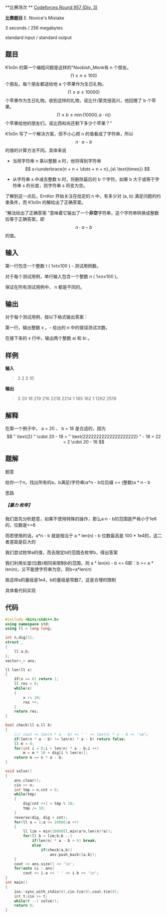 **比赛场次 ** [Codeforces Round 957 (Div. 3)](https://codeforces.com/contest/1992)

**比赛题目** E. Novice's Mistake

<!--more-->

3 seconds / 256 megabytes

standard input / standard output

## 题目

K1o0n 的第一个编程问题是这样的"Noobish_Monk有 n 个朋友。
$$
(1 \le n \le 100)
$$
 个朋友。每个朋友都送给他 a 个苹果作为生日礼物。 
$$
(1 \le a \le 10000)
$$
 个苹果作为生日礼物。收到这样的礼物，诺比什/蒙克很高兴，他回赠了 b 个苹果。 
$$
(1 \le b \le \min(10000, a \cdot n))
$$
 个苹果给他的朋友们。诺比西和尚还剩下多少个苹果？"

K1o0n 写了一个解决方案，但不小心把 n 的值看成了字符串，所以 
$$
n \cdot a - b
$$
 的值的计算方法不同。具体来说

- 当用字符串 n 乘以整数 a 时，他将得到字符串 
  $$
  s=\underbrace{n + n + \dots + n + n}_{a\ \text{times}}
  $$
  
- 从字符串 s 中减去整数 b 时，将删除最后的 b 个字符。如果 b 大于或等于字符串 s 的长度，则字符串 s 将变为空。

了解到这一点后，ErnKor 开始关注在给定的 n 中，有多少对 (a, b) 满足问题的约束条件，而 K1o0n 的解给出了正确答案。

"解法给出了正确答案 "意味着它输出了一个**非空**字符串，这个字符串转换成整数后等于正确答案，即 
$$
n \cdot a - b
$$
 的值。

## 输入

第一行包含一个整数 t ( 1≤t≤100 ) - 测试用例数。

对于每个测试用例，单行输入包含一个整数 n ( 1≤n≤100 )。

保证在所有测试用例中， n 都是不同的。

## 输出

对于每个测试用例，按以下格式输出答案：

第一行，输出整数 x 。- 给出的 n 中的错误测试次数。

在接下来的 x 行中，输出两个整数 ai 和 bi 。

## 样例

**输入**

> 3
> 2
> 3
> 10

**输出**

> 3
> 20 18 
> 219 216 
> 2218 2214 
> 1
> 165 162 
> 1
> 1262 2519 

## 解释

在第一个例子中， a = 20 、 b = 18 是合适的，因为
$$
" \text{2} " \cdot 20 - 18 = " \text{22222222222222222222} " - 18 = 22 = 2 \cdot 20 - 18
$$


## 题解

题意

给你一个n，找出所有的a，b满足(字符串)a*n - b位后缀 == (整数)a * n - b

思路

##### 【暴力 枚举】

我们首先分析题意，如果不使用特殊的操作，那么a·n - b的范围是严格小于1e6的，位数是<=6

而若使用的话，a*n - b 就是相当于 a * len(n) - b 位数最高是 100 * 1e4的，这二者差距是巨大的

我们尝试枚举a的值，而去限定b的范围去枚举b，得出答案

我们利用长度(位数)相同来限制b的范围，则 a * len(n) - b <= 6即：b >= a * len(n)，又不能使字符串为空，则b<a*len(n)

故这样a的量级是1e4，b的量级是常数7，这是合理的限制

具体看代码实现

## 代码

```c++
#include <bits/stdc++.h>
using namespace std;
using ll = long long;

int n,dig[5];
struct _
{
	ll a,b;
};
vector<_> ans;

ll len(ll x)
{
	if(x == 0) return 1;
	ll res = 0;
	while(x)
	{
		x /= 10;
		res ++;
	}
	return res;
}

bool check(ll a,ll b)
{
	/// cout << len(n * a - b) << ' ' << len(n) * a - b << '\n';
	if(len(n * a - b) != len(n) * a - b) return false;
	ll m = 0;
	for(int i = 0;i < len(n) * a - b;i ++)
		m = m * 10 + dig[i % len(n)];
	return m == n * a - b;
}

void solve()
{
	ans.clear();
	cin >> n;
	int tmp = n,cnt = 0;
	while(tmp)
	{
		dig[cnt ++] = tmp % 10;
		tmp /= 10;
	}
	reverse(dig, dig + cnt);
	for(ll a = 1;a <= 10000;a ++)
	{
		ll lim = min(10000ll,min(a*n,len(n)*a));
		for(ll b = lim;b;b --)
			if(len(n) * a - b > 6) break;	
			else
				if(check(a,b))
					ans.push_back({a,b});
	}
	cout << ans.size() << '\n';
	for(auto &i : ans)
		cout << i.a << ' ' << i.b << '\n'; 
}
int main()
{
	ios::sync_with_stdio(0),cin.tie(0),cout.tie(0);
	int t;cin >> t;
	while(t --) solve();
	return 0;
}
```

